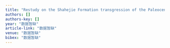 ```yaml
---
title: "Restudy on the Shahejie Formation transgression of the Paleocene in Zhan-Che sag (Jiyang depression)"
authors: []
authors-key: []
year: "数据暂缺"
article-link: "数据暂缺"
venue: "数据暂缺"
bibex: "数据暂缺"
---
```

